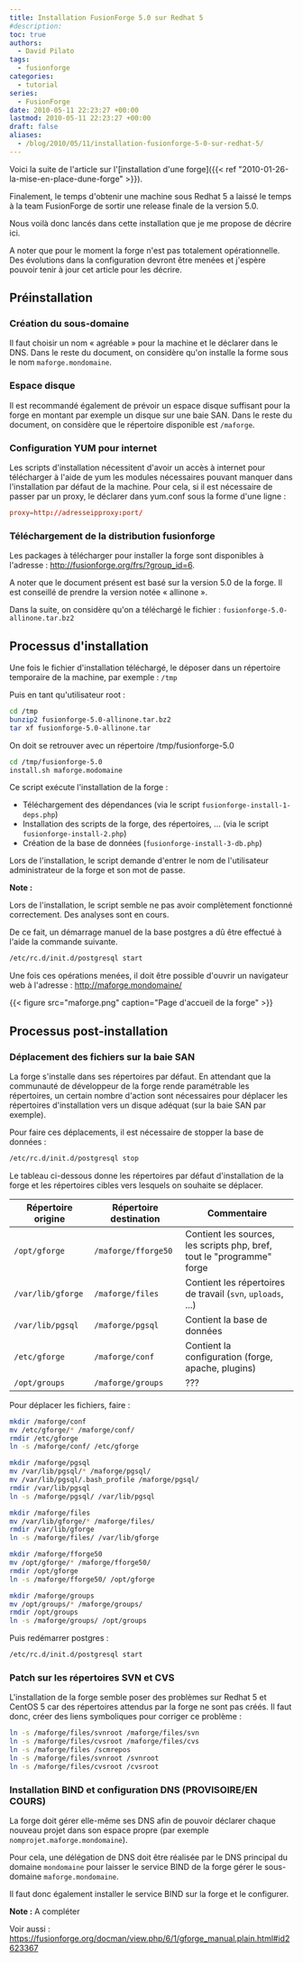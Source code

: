 ```yaml
---
title: Installation FusionForge 5.0 sur Redhat 5
#description: 
toc: true
authors:
  - David Pilato
tags:
  - fusionforge
categories:
  - tutorial
series:
  - FusionForge
date: 2010-05-11 22:23:27 +00:00
lastmod: 2010-05-11 22:23:27 +00:00
draft: false
aliases:
  - /blog/2010/05/11/installation-fusionforge-5-0-sur-redhat-5/
---
```


Voici la suite de l'article sur l'[installation d'une forge]({{< ref "2010-01-26-la-mise-en-place-dune-forge" >}}).

Finalement, le temps d'obtenir une machine sous Redhat 5 a laissé le temps à la team FusionForge de sortir une release finale de la version 5.0.

Nous voilà donc lancés dans cette installation que je me propose de décrire ici.

<!-- more -->

A noter que pour le moment la forge n'est pas totalement opérationnelle. Des évolutions dans la configuration devront être menées et j'espère pouvoir tenir à jour cet article pour les décrire.

## Préinstallation

### Création du sous-domaine

Il faut choisir un nom « agréable » pour la machine et le déclarer dans le DNS. Dans le reste du document, on considère qu'on installe la forme sous le nom `maforge.mondomaine`.

### Espace disque

Il est recommandé également de prévoir un espace disque suffisant pour la forge en montant par exemple un disque sur une baie SAN. Dans le reste du document, on considère que le répertoire disponible est `/maforge`.

### Configuration YUM pour internet

Les scripts d'installation nécessitent d'avoir un accès à internet pour télécharger à l'aide de yum les modules nécessaires pouvant manquer dans l'installation par défaut de la machine. Pour cela, si il est nécessaire de passer par un proxy, le déclarer dans yum.conf sous la forme d'une ligne :

```conf
proxy=http://adresseipproxy:port/
```

### Téléchargement de la distribution fusionforge

Les packages à télécharger pour installer la forge sont disponibles à l'adresse : <http://fusionforge.org/frs/?group_id=6>.

A noter que le document présent est basé sur la version 5.0 de la forge. Il est conseillé de prendre la version notée « allinone ».

Dans la suite, on considère qu'on a téléchargé le fichier : `fusionforge-5.0-allinone.tar.bz2`

## Processus  d'installation

Une fois le fichier d'installation téléchargé, le déposer dans un répertoire temporaire de la machine, par exemple : `/tmp`

Puis en tant qu'utilisateur root :

```sh
cd /tmp
bunzip2 fusionforge-5.0-allinone.tar.bz2
tar xf fusionforge-5.0-allinone.tar
```

On doit se retrouver avec un répertoire /tmp/fusionforge-5.0

```sh
cd /tmp/fusionforge-5.0
install.sh maforge.modomaine
```

Ce script exécute l'installation de la forge :

* Téléchargement des dépendances (via le script `fusionforge-install-1-deps.php`)
* Installation des scripts de la forge, des répertoires, ... (via le script `fusionforge-install-2.php`)
* Création de la base de données (`fusionforge-install-3-db.php`)

Lors de l'installation, le script demande d'entrer le nom de l'utilisateur administrateur de la forge et son mot de passe.

**Note :**

Lors de l'installation, le script semble ne pas avoir complètement fonctionné correctement. Des analyses sont en cours.

De ce fait, un démarrage manuel de la base postgres a dû être effectué à l'aide la commande suivante.

```sh
/etc/rc.d/init.d/postgresql start
```

Une fois ces opérations menées, il doit être possible d'ouvrir un navigateur web à l'adresse : <http://maforge.mondomaine/>

{{< figure src="maforge.png" caption="Page d'accueil de la forge" >}}

## Processus post-installation

### Déplacement des fichiers sur la baie SAN

La forge s'installe dans ses répertoires par défaut. En attendant que la communauté de développeur de la forge rende paramétrable les répertoires, un certain nombre d'action sont nécessaires pour déplacer les répertoires d'installation vers un disque adéquat (sur la baie SAN par exemple).

Pour faire ces déplacements, il est nécessaire de stopper la base de données :

```sh
/etc/rc.d/init.d/postgresql stop
```

Le tableau ci-dessous donne les répertoires par défaut d'installation de la forge et les répertoires cibles vers lesquels on souhaite se déplacer.

|Répertoire origine |Répertoire destination      |Commentaire                             |
|-------------------|----------------------------|----------------------------------------|
|`/opt/gforge`      |`/maforge/fforge50`         |Contient les sources, les scripts php, bref, tout le "programme" forge |
|`/var/lib/gforge`  |`/maforge/files`            |Contient les répertoires de travail (`svn`, `uploads`, ...) |
|`/var/lib/pgsql`   |`/maforge/pgsql`            |Contient la base de données             |
|`/etc/gforge`      |`/maforge/conf`             |Contient la configuration (forge, apache, plugins) |
|`/opt/groups`      |`/maforge/groups`           |???                                     |

Pour déplacer les fichiers, faire :

```sh
mkdir /maforge/conf
mv /etc/gforge/* /maforge/conf/
rmdir /etc/gforge
ln -s /maforge/conf/ /etc/gforge

mkdir /maforge/pgsql
mv /var/lib/pgsql/* /maforge/pgsql/
mv /var/lib/pgsql/.bash_profile /maforge/pgsql/
rmdir /var/lib/pgsql
ln -s /maforge/pgsql/ /var/lib/pgsql

mkdir /maforge/files
mv /var/lib/gforge/* /maforge/files/
rmdir /var/lib/gforge
ln -s /maforge/files/ /var/lib/gforge

mkdir /maforge/fforge50
mv /opt/gforge/* /maforge/fforge50/
rmdir /opt/gforge
ln -s /maforge/fforge50/ /opt/gforge

mkdir /maforge/groups
mv /opt/groups/* /maforge/groups/
rmdir /opt/groups
ln -s /maforge/groups/ /opt/groups
```

Puis redémarrer postgres :

```sh
/etc/rc.d/init.d/postgresql start
```

### Patch sur les répertoires SVN et CVS

L'installation de la forge semble poser des problèmes sur Redhat 5 et CentOS 5 car des répertoires attendus par la forge ne sont pas créés. Il faut donc, créer des liens symboliques pour corriger ce problème :

```sh
ln -s /maforge/files/svnroot /maforge/files/svn
ln -s /maforge/files/cvsroot /maforge/files/cvs
ln -s /maforge/files /scmrepos
ln -s /maforge/files/svnroot /svnroot
ln -s /maforge/files/cvsroot /cvsroot
```

### Installation BIND et configuration DNS (PROVISOIRE/EN COURS)

La forge doit gérer elle-même ses DNS afin de pouvoir déclarer chaque nouveau projet dans son espace propre (par exemple `nomprojet.maforge.mondomaine`).

Pour cela, une délégation de DNS doit être réalisée par le DNS principal du domaine `mondomaine` pour laisser le service BIND de la forge gérer le sous-domaine `maforge.mondomaine`.

Il faut donc également installer le service BIND sur la forge et le configurer.

**Note :** A compléter

Voir aussi : <https://fusionforge.org/docman/view.php/6/1/gforge_manual.plain.html#id2623367>
